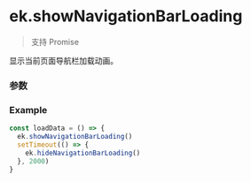 # ek.showNavigationBarLoading

> <Icon type="success" /> 支持 Promise

显示当前页面导航栏加载动画。

### 参数

<Props options />

### Example

```ts
const loadData = () => {
  ek.showNavigationBarLoading()
  setTimeout(() => {
    ek.hideNavigationBarLoading()
  }, 2000)
}
```
